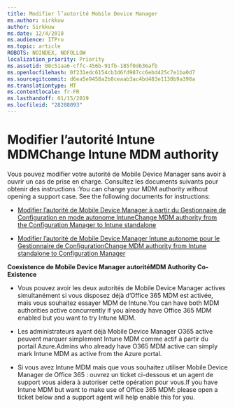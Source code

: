 ```yaml
---
title: Modifier l’autorité Mobile Device Manager
ms.author: sirkkuw
author: Sirkkuw
ms.date: 12/4/2018
ms.audience: ITPro
ms.topic: article
ROBOTS: NOINDEX, NOFOLLOW
localization_priority: Priority
ms.assetid: 08c51aa6-cffc-456b-91fb-185f0d636afb
ms.openlocfilehash: 0f231edc6154cb3d6fd987cc6ebd425c7e1ba0d7
ms.sourcegitcommit: d6ea5e9458a2b8ceaab3ac4bd483e1130b9a398a
ms.translationtype: MT
ms.contentlocale: fr-FR
ms.lasthandoff: 01/15/2019
ms.locfileid: "28288093"
---
```

# <a name="change-intune-mdm-authority"></a><span data-ttu-id="5df4f-102">Modifier l’autorité Intune MDM</span><span class="sxs-lookup"><span data-stu-id="5df4f-102">Change Intune MDM authority</span></span>

<span data-ttu-id="5df4f-p101">Vous pouvez modifier votre autorité de Mobile Device Manager sans avoir à ouvrir un cas de prise en charge. Consultez les documents suivants pour obtenir des instructions :</span><span class="sxs-lookup"><span data-stu-id="5df4f-p101">You can change your MDM authority without opening a support case. See the following documents for instructions:</span></span>
  
- [<span data-ttu-id="5df4f-105">Modifier l’autorité de Mobile Device Manager à partir du Gestionnaire de Configuration en mode autonome Intune</span><span class="sxs-lookup"><span data-stu-id="5df4f-105">Change MDM authority from the Configuration Manager to Intune standalone</span></span>](https://docs.microsoft.com/sccm/mdm/deploy-use/migrate-change-mdm-authority)
    
- [<span data-ttu-id="5df4f-106">Modifier l’autorité de Mobile Device Manager Intune autonome pour le Gestionnaire de Configuration</span><span class="sxs-lookup"><span data-stu-id="5df4f-106">Change MDM authority from Intune standalone to Configuration Manager</span></span>](https://docs.microsoft.com/sccm/mdm/deploy-use/change-mdm-authority)
    
 <span data-ttu-id="5df4f-107">**Coexistence de Mobile Device Manager autorité**</span><span class="sxs-lookup"><span data-stu-id="5df4f-107">**MDM Authority Co-Existence**</span></span>
  
- <span data-ttu-id="5df4f-108">Vous pouvez avoir les deux autorités de Mobile Device Manager actives simultanément si vous disposez déjà d’Office 365 MDM est activée, mais vous souhaitez essayer MDM de Intune.</span><span class="sxs-lookup"><span data-stu-id="5df4f-108">You can have both MDM authorities active concurrently if you already have Office 365 MDM enabled but you want to try Intune MDM.</span></span>
    
- <span data-ttu-id="5df4f-109">Les administrateurs ayant déjà Mobile Device Manager O365 active peuvent marquer simplement Intune MDM comme actif à partir du portail Azure.</span><span class="sxs-lookup"><span data-stu-id="5df4f-109">Admins who already have O365 MDM active can simply mark Intune MDM as active from the Azure portal.</span></span>
    
- <span data-ttu-id="5df4f-110">Si vous avez Intune MDM mais que vous souhaitez utiliser Mobile Device Manager de Office 365 : ouvrez un ticket ci-dessous et un agent de support vous aidera à autoriser cette opération pour vous.</span><span class="sxs-lookup"><span data-stu-id="5df4f-110">If you have Intune MDM but want to make use of Office 365 MDM: please open a ticket below and a support agent will help enable this for you.</span></span>
    

